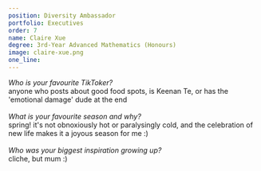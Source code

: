 ```yaml
---
position: Diversity Ambassador
portfolio: Executives
order: 7
name: Claire Xue
degree: 3rd-Year Advanced Mathematics (Honours)
image: claire-xue.png
one_line:
---
```

*Who is your favourite TikToker?*
<br>
anyone who posts about good food spots, is Keenan Te, or has the 'emotional damage' dude at the end
<br><br>
*What is your favourite season and why?*
<br>
spring! it's not obnoxiously hot or paralysingly cold, and the celebration of new life makes it a joyous season for me :)
<br><br>
*Who was your biggest inspiration growing up?*
<br>
cliche, but mum :)